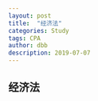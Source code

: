 ```yaml
---
layout: post
title:  "经济法"
categories: Study
tags: CPA
author: dbb
description: 2019-07-07
---
```


## 经济法
